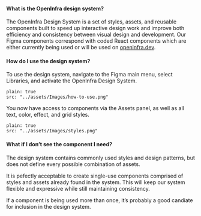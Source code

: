 #### **What is the OpenInfra design system?** 

The OpenInfra Design System is a set of styles, assets, and reusable components built to speed up interactive design work and improve both efficiency and consistency between visual design and development. Our Figma components correspond with coded React components which are either currently being used or will be used on [openinfra.dev](https://openinfra.dev/).


#### **How do I use the design system?** 

To use the design system, navigate to the Figma main menu, select Libraries, and activate the OpenInfra Design System.  

```image
plain: true
src: "../assets/Images/how-to-use.png"
```

You now have access to components via the Assets panel, as well as all text, color, effect, and grid styles.  

```image
plain: true
src: "../assets/Images/styles.png"
```

#### **What if I don’t see the component I need?** 

The design system contains commonly used styles and design patterns, but does not define every possible combination of assets.  

It is pefectly acceptable to create single-use components comprised of styles and assets already found in the system. This will keep our system flexible and expressive while still maintaining consistency.  

If a component is being used more than once, it’s probably a good candiate for inclusion in the design system. 